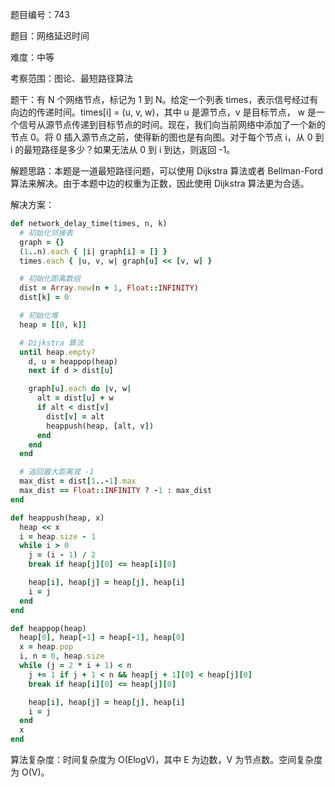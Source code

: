 题目编号：743

题目：网络延迟时间

难度：中等

考察范围：图论、最短路径算法

题干：有 N 个网络节点，标记为 1 到 N。给定一个列表 times，表示信号经过有向边的传递时间。times[i] = (u, v, w)，其中 u 是源节点，v 是目标节点， w 是一个信号从源节点传递到目标节点的时间。现在，我们向当前网络中添加了一个新的节点 0。将 0 插入源节点之前，使得新的图也是有向图。对于每个节点 i，从 0 到 i 的最短路径是多少？如果无法从 0 到 i 到达，则返回 -1。

解题思路：本题是一道最短路径问题，可以使用 Dijkstra 算法或者 Bellman-Ford 算法来解决。由于本题中边的权重为正数，因此使用 Dijkstra 算法更为合适。

解决方案：

```ruby
def network_delay_time(times, n, k)
  # 初始化邻接表
  graph = {}
  (1..n).each { |i| graph[i] = [] }
  times.each { |u, v, w| graph[u] << [v, w] }

  # 初始化距离数组
  dist = Array.new(n + 1, Float::INFINITY)
  dist[k] = 0

  # 初始化堆
  heap = [[0, k]]

  # Dijkstra 算法
  until heap.empty?
    d, u = heappop(heap)
    next if d > dist[u]

    graph[u].each do |v, w|
      alt = dist[u] + w
      if alt < dist[v]
        dist[v] = alt
        heappush(heap, [alt, v])
      end
    end
  end

  # 返回最大距离或 -1
  max_dist = dist[1..-1].max
  max_dist == Float::INFINITY ? -1 : max_dist
end

def heappush(heap, x)
  heap << x
  i = heap.size - 1
  while i > 0
    j = (i - 1) / 2
    break if heap[j][0] <= heap[i][0]

    heap[i], heap[j] = heap[j], heap[i]
    i = j
  end
end

def heappop(heap)
  heap[0], heap[-1] = heap[-1], heap[0]
  x = heap.pop
  i, n = 0, heap.size
  while (j = 2 * i + 1) < n
    j += 1 if j + 1 < n && heap[j + 1][0] < heap[j][0]
    break if heap[i][0] <= heap[j][0]

    heap[i], heap[j] = heap[j], heap[i]
    i = j
  end
  x
end
```

算法复杂度：时间复杂度为 O(ElogV)，其中 E 为边数，V 为节点数。空间复杂度为 O(V)。